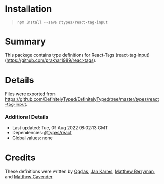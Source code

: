 # Installation
> `npm install --save @types/react-tag-input`

# Summary
This package contains type definitions for React-Tags (react-tag-input) (https://github.com/prakhar1989/react-tags).

# Details
Files were exported from https://github.com/DefinitelyTyped/DefinitelyTyped/tree/master/types/react-tag-input.

### Additional Details
 * Last updated: Tue, 09 Aug 2022 08:02:13 GMT
 * Dependencies: [@types/react](https://npmjs.com/package/@types/react)
 * Global values: none

# Credits
These definitions were written by [Ogglas](https://github.com/Ogglas), [Jan Karres](https://github.com/jankarres), [Matthew Berryman](https://github.com/matthewberryman), and [Matthew Cavender](https://github.com/visionsofparadise).
